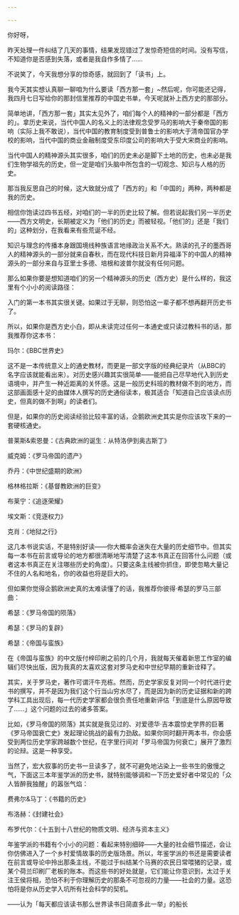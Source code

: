 ```yaml
---

---
```



你好呀，

昨天处理一件纠结了几天的事情，结果发现错过了发惊奇短信的时间。没有写信，不知道你是否感到失落，或者是我自作多情了……

不说笑了，今天我想分享的惊奇感，就回到了「读书」上。

我今天其实想认真聊一聊咱为什么要读「西方那一套」~然后呢，你可能还记得，我四月七日写给你的那封信里推荐的中国史书单，今天呢就补上西方史的那部分。

简单地讲，「西方那一套」其实太见外了，咱们每个人的精神的一部分都是「西方的」。拿历史来说，当代中国人的名义上的法律观念受罗马的影响大于秦帝国的影响（实际上我不敢说），当代中国的教育制度受到普鲁士的影响大于清帝国官办学校的影响，当代中国的商业金融制度受东印度公司的影响大于受大宋商业的影响。

当代中国人的精神源头其实很多，咱们的历史未必是脚下土地的历史，也未必是我们生物学祖先的历史，但一定是咱们头脑中所包含的一切观念、知识与人格的历史。

那当我反思自己的时候，这大致就分成了「西方的」和「中国的」两种，两种都是我的历史。

相信你饱读过四书五经，对咱们的一半的历史比较了解。但若说起我们另一半历史——西方文明史，长期被定义为「他们的历史」而被轻视。「他们的」还是「我们的」这种划分，在我看来有些荒诞不经。

知识与理念的传播本身跟国境线种族语言地缘政治关系不大。熟读的孔子的墨西哥人的精神源头的一部分就来自春秋，而在现代科技日新月异福泽下的中国人的精神源头的一部分来自与亚里士多德、培根和波普尔就没有任何问题。

那么如果你要是想知道咱们的另一个精神源头的历史（西方史）是什么样的，我这里有个小小的阅读路径：

入门的第一本书其实很关键。如果过于无聊，则恐怕这一辈子都不想再翻开历史书了。

所以，如果你是西方史小白，即从未读完过任何一本通史或只读过教科书的话，那我推荐你这本书：

玛尔：《BBC世界史》

这不是一本传统意义上的通史教材，而更是一部文字版的经典纪录片（从BBC的名字应该就能看出来）。对历史感兴趣其实很简单——能把自己尽早地代入到历史语境中，并产生一种近距离的关怀感。这是一般历史科班的教材做不到的地方，而这部画面感十足的由媒体人撰写的历史通俗读本，极其适合「知道自己应该读点历史，但真的做不到啊」的读者们。

但是，如果你的历史阅读经验比较丰富的话，企鹅欧洲史其实是你应该攻下来的一套硬核通史。

普莱斯&索恩曼：《古典欧洲的诞生：从特洛伊到奥古斯丁》

威克姆：《罗马帝国的遗产》

乔丹：《中世纪盛期的欧洲》

格林格拉斯：《基督教欧洲的巨变》

布莱宁：《追逐荣耀》

埃文斯：《竞逐权力》

克肖：《地狱之行》

这几本书说实话，不是特别好读——你大概率会迷失在大量的历史细节中。但其实每一本书在前言或导论的地方都很清晰地写清楚了这本书真正在回答什么问题（或者这本书真正在关注哪些历史的角度）。只要这条主线被你抓住，即使忽略大量记不住的人名和地名，你的收益也将是巨大的。

但如果你觉得企鹅欧洲史真的太难读懂了的话，我推荐你彼得·希瑟的罗马三部曲：

希瑟：《罗马帝国的陨落》

希瑟：《罗马的复辟》

希瑟：《帝国与蛮族》

在《帝国与蛮族》的中文版付梓印刷之前的几个月，我就每天催着新思工作室的编辑们尽快出版，因为我真的太喜欢这套对罗马史和中世纪早期的重新诠释了。

其实，关于罗马史，著作可谓汗牛充栋。然而，历史学家反复对同一个时代进行史书的撰写，并不是因为我们这个行当山穷水尽了，而是因为新的历史证据和新的跨学科工具出现后，每一代历史学家都会很负责任地重新评估「到底是什么原因导致了……」这个问题的过去的诸多答案。

比如，《罗马帝国的陨落》其实就是我见过的、对爱德华·吉本震惊史学界的巨著《罗马帝国衰亡史》发起理论挑战的最有力劲敌。如果你同时翻开两本书，你会感受到两位历史学家跨越数个世纪，在字里行间对「罗马帝国为何衰亡」展开了激烈的论辩。这是一种享受。

当然了，宏大叙事的历史书一旦读多了，就不可避免地沾染上一些书生的傲慢之气，下面这三本年鉴学派的历史书，就特别能够调和一下历史爱好者中常见的「众人皆醉我独醒」的嚣张气焰：

费弗尔&马丁：《书籍的历史》

布洛赫：《封建社会》

布罗代尔：《十五到十八世纪的物质文明、经济与资本主义》

年鉴学派的书籍有个小小的问题：看起来特别细碎——大量的社会细节描述，会让你仿佛进入了一个乡村爱情故事的历史版场景。所以，年鉴学派的书还是需要读者在前言或导论中拎出那条主线，不能过于纠结某个马赛的农民日常喂猪的记录，或某个荷兰印刷厂老板的账本。而这些书的好处就是，它们能让你意识到，太过于关注王侯将相，恐怕不利于你理解历史的那条不可忽视的力量——社会的力量。这恐怕将是你从历史学入坑所有社会科学的契机。

——认为「每天都应该读书那么世界读书日简直多此一举」的船长